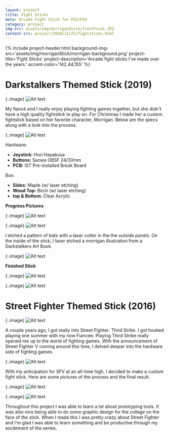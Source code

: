 ```yaml
---
layout: project
title: Fight Sticks
meta: Arcade Fight Stick for PS3/PS4
category: project
img-src: assets/img/morriganStick/frontFinal.JPG
content-src: project/2018/12/25/fightsticks.html
---
```


{% include project-header.html
  background-img-src='assets/img/morriganStick/morrigan-background.png'
  project-title='Fight Sticks'
  project-description='Arcade fight sticks I\'ve made over the years.'
  accent-color='142,44,155'
%}

# Darkstalkers Themed Stick (2019)

{:.image}
![Alt text](assets/img/morriganStick/morrigan-darkstalkers.jpg "My Title")

My fiancé and I really enjoy playing fighting games together, but she didn't
have a high quality fightstick to play on. For Christmas I made her a custom fightstick based on her favorite character, Morrigan. Below are the specs along with a look into the process.

{:.image}
![Alt text](assets/img/morriganStick/frontFinal.JPG "My Title")

Hardware:
* **Joystick:** Hori Hayabusa
* **Buttons:** Sanwa OBSF 24/30mm
* **PCB:** IST Pre-installed Brook Board
<!--
| Joystick | Hori Hayabusa                 |
|----------|-------------------------------|
| Buttons  | Sanwa OBSF 24/30mm            |
| PCB      | IST Pre-installed Brook Board |
|          |                               | -->

Box:
* **Sides:** Maple (w/ laser etching)
* **Wood Top:** Birch (w/ laser etching)
* **top & Bottom:** Clear Acrylic


**Progress Pictures**

{:.image}
![Alt text](assets/img/morriganStick/wood_box.JPG "My Title")

{:.image}
![Alt text](assets/img/morriganStick/box_inside.JPG "My Title")

I etched a pattern of bats with a laser cutter in the the outside panels.
On the inside of the stick, I laser etched a morrigan illustration from a Darkstalkers Art Book.

{:.image}
![Alt text](assets/img/morriganStick/artwork.JPG "My Title")

**Finished Stick**

{:.image}
![Alt text](assets/img/morriganStick/frontFinal.JPG "My Title")

{:.image}
![Alt text](assets/img/morriganStick/inside.JPG "My Title")

# Street Fighter Themed Stick (2016)

{:.image}
![Alt text](assets/img/chun-slight-speed-down.gif "My Title")

A couple years ago, I got really into Street Fighter: Third Strike. I got hooked playing
one summer with my now Fiancee. Playing Third Strike really opened me up to the world of fighting games. With the announcement of Street Fighter V coming around
this time, I delved deeper into the hardware side of fighting games.

{:.image}
![Alt text](assets/img/fs2.jpeg "My Title")

With my anticipation for SFV at an all-time high, I decided to make a custom
fight stick. Here are some pictures of the process and the final result.

{:.image}
![Alt text](assets/img/fs5.jpg "My Title")

{:.image}
![Alt text](assets/img/fs4.jpeg "My Title")

Throughout this project I was able to learn a lot about prototyping tools. It was
also nice being able to do some graphic design for the collage on the face of
the stick. When I made this I was pretty crazy about Street Fighter and I'm glad
I was able to learn something and be productive through my excitement of the series.